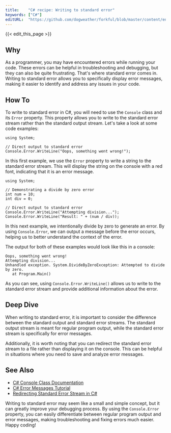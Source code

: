 ```yaml
---
title:    "C# recipe: Writing to standard error"
keywords: ["C#"]
editURL:  "https://github.com/dogweather/forkful/blob/master/content/en/c-sharp/writing-to-standard-error.md"
---
```


{{< edit_this_page >}}

## Why

As a programmer, you may have encountered errors while running your code. These errors can be helpful in troubleshooting and debugging, but they can also be quite frustrating. That's where standard error comes in. Writing to standard error allows you to specifically display error messages, making it easier to identify and address any issues in your code.

## How To

To write to standard error in C#, you will need to use the `Console` class and its `Error` property. This property allows you to write to the standard error stream rather than the standard output stream. Let's take a look at some code examples:

```
using System;

// Direct output to standard error
Console.Error.WriteLine("Oops, something went wrong!");
```

In this first example, we use the `Error` property to write a string to the standard error stream. This will display the string on the console with a red font, indicating that it is an error message.

```
using System;

// Demonstrating a divide by zero error 
int num = 10;
int div = 0;

// Direct output to standard error
Console.Error.WriteLine("Attempting division...");
Console.Error.WriteLine("Result: " + (num / div));
```

In this next example, we intentionally divide by zero to generate an error. By using `Console.Error`, we can output a message before the error occurs, helping us to better understand the context of the error.

The output for both of these examples would look like this in a console:

```
Oops, something went wrong!
Attempting division...
Unhandled exception. System.DivideByZeroException: Attempted to divide by zero.
   at Program.Main()
```

As you can see, using `Console.Error.WriteLine()` allows us to write to the standard error stream and provide additional information about the error.

## Deep Dive

When writing to standard error, it is important to consider the difference between the standard output and standard error streams. The standard output stream is meant for regular program output, while the standard error stream is specifically for error messages.

Additionally, it is worth noting that you can redirect the standard error stream to a file rather than displaying it on the console. This can be helpful in situations where you need to save and analyze error messages.

## See Also

- [C# Console Class Documentation](https://docs.microsoft.com/en-us/dotnet/api/system.console?view=netcore-3.1)
- [C# Error Messages Tutorial](https://www.tutorialspoint.com/cplusplus/cpp_error_handling.htm)
- [Redirecting Standard Error Stream in C#](https://www.dotnetperls.com/redirectstandarderror)

Writing to standard error may seem like a small and simple concept, but it can greatly improve your debugging process. By using the `Console.Error` property, you can easily differentiate between regular program output and error messages, making troubleshooting and fixing errors much easier. Happy coding!